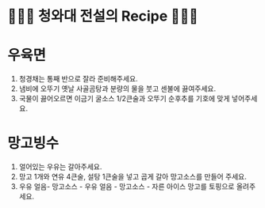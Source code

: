 # 👨🏻‍🍳 청와대 전설의 Recipe 👩🏻‍🍳

# 우육면

1. 청경채는 통째 반으로 잘라 준비해주세요.
2. 냄비에 오뚜기 옛날 사골곰탕과 분량의 물을 붓고 센불에 끓여주세요.
3. 국물이 끓어오르면 이금기 굴소스 1/2큰술과 오뚜기 순후추를 기호에 맞게 넣어주세요.

# 망고빙수

1. 얼어있는 우유는 갈아주세요.
2. 망고 1개와 연유 4큰술, 설탕 1큰술을 넣고 곱게 갈아 망고소스를 만들어 주세요.
3. 우유 얼음- 망고소스 - 우유 얼음 - 망고소스 - 자른 아이스 망고를 토핑으로 올려주세요.
